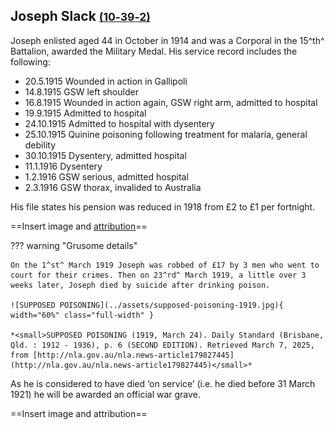 ## Joseph Slack <small>[(10‑39‑2)](https://brisbane.discovereverafter.com/profile/31838144 "Go to Memorial Information" )</small>

Joseph enlisted aged 44 in October in 1914 and was a Corporal in the 15^th^ Battalion, awarded the Military Medal. His service record includes the following:

- 20.5.1915 Wounded in action in Gallipoli
- 14.8.1915 GSW left shoulder
- 16.8.1915 Wounded in action again, GSW right arm, admitted to hospital
- 19.9.1915 Admitted to hospital
- 24.10.1915 Admitted to hospital with dysentery
- 25.10.1915 Quinine poisoning following treatment for malaria, general debility
- 30.10.1915 Dysentery, admitted hospital
- 11.1.1916 Dysentery
- 1.2.1916 GSW serious, admitted hospital
- 2.3.1916 GSW thorax, invalided to Australia

His file states his pension was reduced in 1918 from £2 to £1 per fortnight. 
 
==Insert image and [attribution](https://anzacportal.dva.gov.au/wars-and-missions/ww1/where-australians-served/gallipoli/timeline)==

??? warning "Grusome details"

    On the 1^st^ March 1919 Joseph was robbed of £17 by 3 men who went to court for their crimes. Then on 23^rd^ March 1919, a little over 3 weeks later, Joseph died by suicide after drinking poison. 

    ![SUPPOSED POISONING](../assets/supposed-poisoning-1919.jpg){ width="60%" class="full-width" } 

    *<small>SUPPOSED POISONING (1919, March 24). Daily Standard (Brisbane, Qld. : 1912 - 1936), p. 6 (SECOND EDITION). Retrieved March 7, 2025, from [http://nla.gov.au/nla.news-article179827445](http://nla.gov.au/nla.news-article179827445)</small>*
    

As he is considered to have died ‘on service’ (i.e. he died before 31 March 1921) he will be awarded an official war grave. 

==Insert image and attribution==


